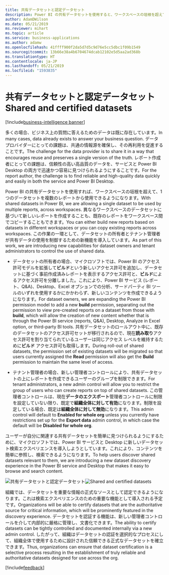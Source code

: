 ```yaml
---
title: 共有データセットと認定データセット
description: Power BI の共有データセットを使用すると、ワークスペースの垣根を超えて、1 つのデータセットを複数のレポートから使用できます。
author: AdamDWilson
ms.date: 05/21/2019
ms.reviewer: mihart
ms.topic: article
ms.service: business-applications
ms.author: adamw
ms.openlocfilehash: 41ffff900f2da5d7d5c9d76e5cc5dbc1f09b1549
ms.sourcegitcommit: 13b66e38a4b6704674dcab12102e5d5aa2ad368b
ms.translationtype: HT
ms.contentlocale: ja-JP
ms.lasthandoff: 05/21/2019
ms.locfileid: "1593835"
---
```

# <a name="shared-and-certified-datasets"></a><span data-ttu-id="8d4b3-103">共有データセットと認定データセット</span><span class="sxs-lookup"><span data-stu-id="8d4b3-103">Shared and certified datasets</span></span>

[!include[business-intelligence banner](../../includes/business-intelligence.md)]

<span data-ttu-id="8d4b3-104">多くの場合、ビジネス上の質問に答えるためのデータは既に存在しています。</span><span class="sxs-lookup"><span data-stu-id="8d4b3-104">In many cases, data already exists to answer your business question.</span></span> <span data-ttu-id="8d4b3-105">データ プロバイダーにとっての課題は、共通の情報源を確保し、その再利用を促進することです。</span><span class="sxs-lookup"><span data-stu-id="8d4b3-105">The challenge for the data provider is to share it in a way that encourages reuse and preserves a single version of the truth.</span></span> <span data-ttu-id="8d4b3-106">レポート作成者にとっての課題は、信頼性の高い高品質のデータを、サービスと Power BI Desktop の両方で迅速かつ容易に見つけられるようにすることです。</span><span class="sxs-lookup"><span data-stu-id="8d4b3-106">For the report author, the challenge is to find reliable and high-quality data quickly and easily in both the service and Power BI Desktop.</span></span>

<span data-ttu-id="8d4b3-107">Power BI の共有データセットを使用すれば、ワークスペースの垣根を超えて、1 つのデータセットを複数のレポートから使用できるようになります。</span><span class="sxs-lookup"><span data-stu-id="8d4b3-107">With shared datasets in Power BI, we are allowing a single dataset to be used by multiple reports, across workspaces.</span></span> <span data-ttu-id="8d4b3-108">異なるワークスペースのデータセットに基づいて新しいレポートを作成することも、既存のレポートをワークスペース間でコピーすることもできます。</span><span class="sxs-lookup"><span data-stu-id="8d4b3-108">You can either build new reports based on datasets in different workspaces or you can copy existing reports across workspaces.</span></span>  <span data-ttu-id="8d4b3-109">この作業の一環として、データセットの所有者とテナント管理者が共有データの使用を制御するための新機能を導入しています。</span><span class="sxs-lookup"><span data-stu-id="8d4b3-109">As part of this work, we are introducing new capabilities for dataset owners and tenant administrators to control the use of shared data.</span></span>  

- <span data-ttu-id="8d4b3-110">データセットの所有者の場合、マイクロソフトでは、Power BI のアクセス許可モデルを拡張して**ビルド**という新しいアクセス許可を追加し、データセットに基づく事前作成済みレポートを表示するアクセス許可と、**ビルド**によるアクセス許可を分離しました。これにより、Power BI サービス (レポート、Q&A)、Desktop、Excel オプションでの分析、サードパーティ BI ツールのいずれを使用するかにかかわらず、新しいコンテンツを作成できるようになります。</span><span class="sxs-lookup"><span data-stu-id="8d4b3-110">For dataset owners, we are expanding the Power BI permission model to add a new **build** permission, separating out the permission to view pre-created reports on a dataset from those with **build**, which will allow the creation of new content whether that is through the Power BI service (reports, Q&A), Desktop, Analyze in Excel option, or third-party BI tools.</span></span> <span data-ttu-id="8d4b3-111">共有データセットのロールアウト中に、既存のデータセットのアクセス許可セットが移行されるので、現在**読み取り**アクセス許可を割り当てられているユーザーは同じアクセス レベルを維持するために**ビルド** アクセス許可も取得します。</span><span class="sxs-lookup"><span data-stu-id="8d4b3-111">During roll-out of shared datasets, the permission set of existing datasets will be migrated so that users currently assigned the **Read** permission will also get the **Build** permission to maintain the same level of access.</span></span> 

-   <span data-ttu-id="8d4b3-112">テナント管理者の場合、新しい管理者コントロールにより、共有データセットの上にレポートを作成できるユーザーのグループを制限できます。</span><span class="sxs-lookup"><span data-stu-id="8d4b3-112">For tenant administrators, a new admin control will allow you to restrict the group of users who can create reports on top of shared datasets.</span></span> <span data-ttu-id="8d4b3-113">この管理者コントロールは、現在**データのエクスポート**管理者コントロールに制限を設定していない限り、既定で**組織全体に対して有効**になります。制限を設定している場合、既定は**組織全体に対して無効**になります。</span><span class="sxs-lookup"><span data-stu-id="8d4b3-113">This admin control will default to **Enabled for whole org** unless you currently have restrictions set up for the **Export data** admin control, in which case the default will be **Disabled for whole org**.</span></span>

<span data-ttu-id="8d4b3-114">ユーザーが自分に関連する共有データセットを簡単に見つけられるようにするために、マイクロソフトでは、Power BI サービスと Desktop に新しいデータセット検索エクスペリエンスを導入しようとしています。これにより、コンテンツを簡単に参照し、検索できるようになります。</span><span class="sxs-lookup"><span data-stu-id="8d4b3-114">To help users discover shared datasets relevant to them, we are introducing a new dataset discovery experience in the Power BI service and Desktop that makes it easy to browse and search content.</span></span> 

<span data-ttu-id="8d4b3-115">![共有データセットと認定データセット](media/shared-certified-datasets-1.png "共有データセットと認定データセット")</span><span class="sxs-lookup"><span data-stu-id="8d4b3-115">![Shared and certified datasets](media/shared-certified-datasets-1.png "Shared and certified datasets")</span></span>

<span data-ttu-id="8d4b3-116">組織では、データセットを重要な情報の正式なソースとして認定できるようになります。これは検索エクスペリエンスのための重要な機能として導入される予定です。</span><span class="sxs-lookup"><span data-stu-id="8d4b3-116">Organizations will be able to certify datasets that are the authoritative source for critical information, which will be prominently featured in the discovery experience.</span></span> <span data-ttu-id="8d4b3-117">データセットを認証する機能は、新しい管理者コントロールを介して内部的に厳格に管理し、文書化できます。</span><span class="sxs-lookup"><span data-stu-id="8d4b3-117">The ability to certify datasets can be tightly controlled and documented internally via a new admin control.</span></span> <span data-ttu-id="8d4b3-118">したがって、組織はデータセットの認証を選択的なプロセスにして、組織全体で使用するために設計された信頼できる正式なデータセットを確立できます。</span><span class="sxs-lookup"><span data-stu-id="8d4b3-118">Thus, organizations can ensure that dataset certification is a selective process resulting in the establishment of truly reliable and authoritative datasets designed for use across the org.</span></span>


[!include[feedback](../includes/service-feedback.md)]
